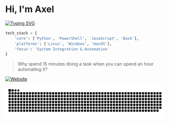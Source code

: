 # Hi, I'm Axel 

[![Typing SVG](https://readme-typing-svg.demolab.com?font=Fira+Code&pause=1000&width=435&lines=Integration+Specialist;Automation+Enthusiast;Problem+Solver)](https://git.io/typing-svg)

```python
tech_stack = {
    'core': ['Python', 'PowerShell', 'JavaScript', 'Bash'],
    'platforms': ['Linux', 'Windows', 'macOS'],
    'focus': 'System Integration & Automation'
}
```

> Why spend 15 minutes doing a task when you can spend an hour automating it?

[![Website](https://img.shields.io/badge/axel.fyi-Visit-blue?style=flat-square)](https://axel.fyi)

![GitHub Snake Light](https://raw.githubusercontent.com/platane/snk/output/github-contribution-grid-snake.svg#gh-light-mode-only)
